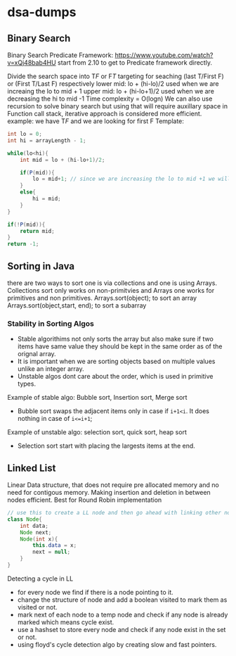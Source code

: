 # dsa-dumps


## Binary Search
Binary Search Predicate Framework: https://www.youtube.com/watch?v=xQj48bab4HU start from 2.10 to get to Predicate framework directly.

Divide the search space into T*F* or F*T* targeting for seaching (last T/First F) or (First T/Last F) respectively
lower mid: lo + (hi-lo)/2 used when we are increaing the lo to mid + 1
upper mid: lo + (hi-lo+1)/2 used when we are decreasing the hi to mid -1
Time complexity = O(logn)
We can also use recursion to solve binary search but using that will require auxillary space in Function call stack, iterative approach is considered more efficient.
example: we have T*F* and we are looking for first F
Template:
```java
int lo = 0;
int hi = arrayLength - 1;

while(lo<hi){
    int mid = lo + (hi-lo+1)/2;

    if(P(mid)){
        lo = mid+1; // since we are increasing the lo to mid +1 we will use lower mid syntax and vice versa.
    }
    else{
        hi = mid;
    }
}

if(!P(mid)){
    return mid;
}
return -1;
```

## Sorting in Java
there are two ways to sort one is via collections and one is using Arrays. Collections sort only works on non-primitvies and Arrays one works for primitives and non primitives.
Arrays.sort(object); to sort an array
Arrays.sort(object,start, end); to sort a subarray
### Stability in Sorting Algos
- Stable algorithims not only sorts the array but also make sure if two items have same value they should be kept in the same order as of the orignal array.
- It is important when we are sorting objects based on multiple values unlike an integer array.
- Unstable algos dont care about the order, which is used in primitive types.

Example of stable algo: Bubble sort, Insertion sort, Merge sort
- Bubble sort swaps the adjacent items only in case if `i+1<i`. It does nothing in case of `i<=i+1`;

Example of unstable algo: selection sort, quick sort, heap sort
- Selection sort start with placing the largests items at the end. 

## Linked List
Linear Data structure, that does not require pre allocated memory and no need for contigous memory. Making insertion and deletion in between nodes efficient.
Best for Round Robin implementation

```java
// use this to create a LL node and then go ahead with linking other nodes
class Node{
    int data;
    Node next;
    Node(int x){
        this.data = x;
        next = null;
    }
}
```
Detecting a cycle in LL
- for every node we find if there is a node pointing to it.
- change the structure of node and add a boolean visited to mark them as visited or not.
- mark next of each node to a temp node and check if any node is already marked which means cycle exist.
- use a hashset to store every node and check if any node exist in the set or not.
- using floyd's cycle detection algo by creating slow and fast pointers.